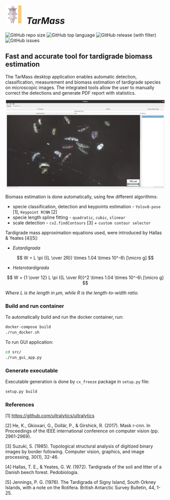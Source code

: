 <img src="images/tarmass_logo.png" width="60"> *TarMass*
============

![GitHub repo size](https://img.shields.io/github/repo-size/TheGrycek/Tardigrada?logo=github)
![GitHub top language](https://img.shields.io/github/languages/top/TheGrycek/Tardigrada)
![GitHub release (with filter)](https://img.shields.io/github/v/release/TheGrycek/Tardigrada)
![GitHub issues](https://img.shields.io/github/issues/TheGrycek/Tardigrada)


## Fast and accurate tool for tardigrade biomass estimation
The TarMass desktop application enables automatic detection, classification,
measurement and biomass estimation of tardigrade species on microscopic images.
The integrated tools allow the user to manually correct the detections and generate PDF report with statistics.

<p align="center">
<img src="images/tarmass_desktop.png" width="500">
</p>

Biomass estimation is done automatically, using few different algorithms:
* specie classification, detection and keypoints estimation - `Yolov8-pose` [1], `Keypoint RCNN` [2]
* specie length spline fitting - `quadratic`, `cubic`, `slinear`
* scale detection - `cv2.findContours` [3] + `custom contour selector`

Tardigrade mass approximation equations used, were introduced by Hallas & Yeates [4][5]:
* *Eutardigrada*

$$ W = L \pi ({L \over 2R}) \times 1.04 \times 10^-6\ [\micro g] $$

* *Heterotardigrada*

$$ W = {1 \over 12} L \pi ({L \over R})^2 \times 1.04 \times 10^-6\ [\micro g] $$

*Where L is the length in μm, while R is the length-to-width ratio.*

### Build and run container
To automatically build and run the docker container, run:
```bash
docker-compose build
./run_docker.sh
```

To run GUI application:
```bash
cd src/
./run_gui_app.py
````
### Generate executable
Executable generation is done by `cx_freeze` package in `setup.py` file:

```bash
setup.py build
```


### References
[1] https://github.com/ultralytics/ultralytics

[2] He, K., Gkioxari, G., Dollár, P., & Girshick, R. (2017). Mask r-cnn. In Proceedings of the IEEE international conference on computer vision (pp. 2961-2969).

[3] Suzuki, S. (1985). Topological structural analysis of digitized binary images by border following. Computer vision, graphics, and image processing, 30(1), 32-46.

[4] Hallas, T. E., & Yeates, G. W. (1972). Tardigrada of the soil and litter of a Danish beech forest. Pedobiologia.

[5] Jennings, P. G. (1976). The Tardigrada of Signy Island, South Orkney Islands, with a note on the Rotifera.
British Antarctic Survey Bulletin, 44, 1-25.

